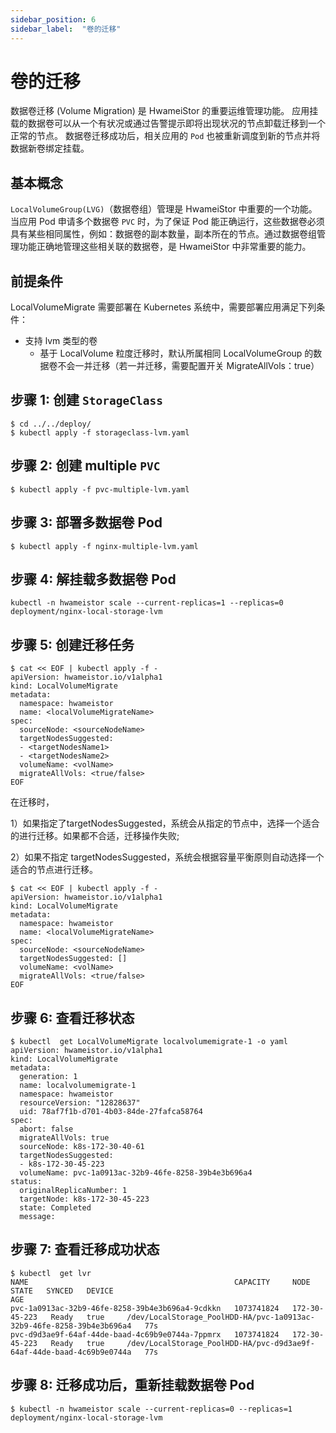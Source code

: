 ```yaml
---
sidebar_position: 6
sidebar_label:  "卷的迁移"
---
```


# 卷的迁移

数据卷迁移 (Volume Migration) 是 HwameiStor 的重要运维管理功能。
应用挂载的数据卷可以从一个有状况或通过告警提示即将出现状况的节点卸载迁移到一个正常的节点。
数据卷迁移成功后，相关应用的 `Pod` 也被重新调度到新的节点并将数据新卷绑定挂载。

## 基本概念

`LocalVolumeGroup(LVG)`（数据卷组）管理是 HwameiStor 中重要的一个功能。当应用 Pod 申请多个数据卷 `PVC` 时，为了保证 Pod 能正确运行，这些数据卷必须具有某些相同属性，例如：数据卷的副本数量，副本所在的节点。通过数据卷组管理功能正确地管理这些相关联的数据卷，是 HwameiStor 中非常重要的能力。

## 前提条件

LocalVolumeMigrate 需要部署在 Kubernetes 系统中，需要部署应用满足下列条件：

* 支持 lvm 类型的卷
  * 基于 LocalVolume 粒度迁移时，默认所属相同 LocalVolumeGroup 的数据卷不会一并迁移（若一并迁移，需要配置开关 MigrateAllVols：true）

## 步骤 1: 创建 `StorageClass`

```console
$ cd ../../deploy/
$ kubectl apply -f storageclass-lvm.yaml
```

## 步骤 2: 创建 multiple `PVC`

```console
$ kubectl apply -f pvc-multiple-lvm.yaml
```

## 步骤 3: 部署多数据卷 Pod

```console
$ kubectl apply -f nginx-multiple-lvm.yaml
```

## 步骤 4: 解挂载多数据卷 Pod

```console
kubectl -n hwameistor scale --current-replicas=1 --replicas=0 deployment/nginx-local-storage-lvm
```

## 步骤 5: 创建迁移任务

```console
$ cat << EOF | kubectl apply -f -
apiVersion: hwameistor.io/v1alpha1
kind: LocalVolumeMigrate
metadata:
  namespace: hwameistor
  name: <localVolumeMigrateName>
spec:
  sourceNode: <sourceNodeName>
  targetNodesSuggested: 
  - <targetNodesName1>
  - <targetNodesName2>
  volumeName: <volName>
  migrateAllVols: <true/false>
EOF
```

在迁移时，

1）如果指定了targetNodesSuggested，系统会从指定的节点中，选择一个适合的进行迁移。如果都不合适，迁移操作失败;

2）如果不指定 targetNodesSuggested，系统会根据容量平衡原则自动选择一个适合的节点进行迁移。

```console
$ cat << EOF | kubectl apply -f -
apiVersion: hwameistor.io/v1alpha1
kind: LocalVolumeMigrate
metadata:
  namespace: hwameistor
  name: <localVolumeMigrateName>
spec:
  sourceNode: <sourceNodeName>
  targetNodesSuggested: []
  volumeName: <volName>
  migrateAllVols: <true/false>
EOF
```

## 步骤 6: 查看迁移状态

```console
$ kubectl  get LocalVolumeMigrate localvolumemigrate-1 -o yaml
apiVersion: hwameistor.io/v1alpha1
kind: LocalVolumeMigrate
metadata:
  generation: 1
  name: localvolumemigrate-1
  namespace: hwameistor
  resourceVersion: "12828637"
  uid: 78af7f1b-d701-4b03-84de-27fafca58764
spec:
  abort: false
  migrateAllVols: true
  sourceNode: k8s-172-30-40-61
  targetNodesSuggested:
  - k8s-172-30-45-223
  volumeName: pvc-1a0913ac-32b9-46fe-8258-39b4e3b696a4
status:
  originalReplicaNumber: 1
  targetNode: k8s-172-30-45-223
  state: Completed
  message: 

```

## 步骤 7: 查看迁移成功状态

```console
$ kubectl  get lvr
NAME                                              CAPACITY     NODE            STATE   SYNCED   DEVICE                                                                  AGE
pvc-1a0913ac-32b9-46fe-8258-39b4e3b696a4-9cdkkn   1073741824   172-30-45-223   Ready   true     /dev/LocalStorage_PoolHDD-HA/pvc-1a0913ac-32b9-46fe-8258-39b4e3b696a4   77s
pvc-d9d3ae9f-64af-44de-baad-4c69b9e0744a-7ppmrx   1073741824   172-30-45-223   Ready   true     /dev/LocalStorage_PoolHDD-HA/pvc-d9d3ae9f-64af-44de-baad-4c69b9e0744a   77s
```

## 步骤 8: 迁移成功后，重新挂载数据卷 Pod

```console
$ kubectl -n hwameistor scale --current-replicas=0 --replicas=1 deployment/nginx-local-storage-lvm
```
